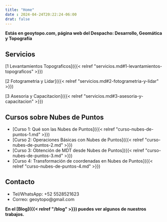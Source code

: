 ```yaml
---
title: "Home"
date : 2024-04-24T20:22:24-06:00
drat: false
---
```

**Estás en geoytopo.com, página web del Despacho: Desarrollo, Geomática y Topografía**

## Servicios 
[1 Levantamientos Topograficos]({{< relref "servicios.md#1-levantamientos-topograficos" >}})

[2 Fotogrametria y Lidar]({{< relref "servicios.md#2-fotogrametria-y-lidar" >}})

[3 Asesoria y Capacitacion]({{< relref "servicios.md#3-asesoria-y-capacitacion" >}}) 


## Cursos sobre Nubes de Puntos
* [Curso 1: Qué son las Nubes de Puntos]({{< relref "curso-nubes-de-puntos-1.md" >}})
* [Curso 2: Operaciones Básicas con Nubes de Puntos]({{< relref "curso-nubes-de-puntos-2.md" >}})
* [Curso 3: Obtención de MDT desde Nubes de Puntos]({{< relref "curso-nubes-de-puntos-3.md" >}})
* [Curso 4: Transformación de coordenadas en Nubes de Puntos]({{< relref "curso-nubes-de-puntos-4.md" >}})

## Contacto 
* Tel/WhatsApp: +52 5528521623
* Correo: geoytopo\@gmail.com

**En el [Blog]({{< relref "/blog" >}}) puedes ver algunos de nuestros trabajos.**
